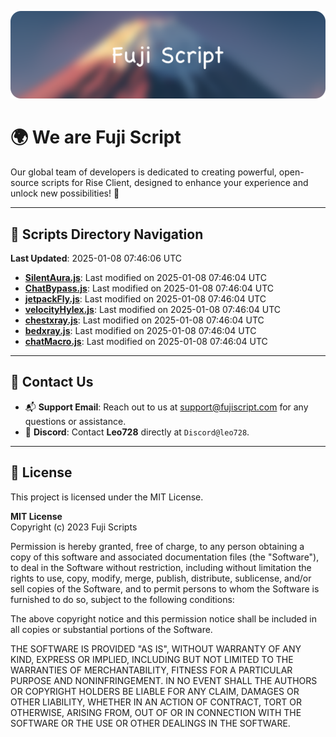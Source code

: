 ![Banner](.github/b.webp)

# 🌍 **We are Fuji Script**

Our global team of developers is dedicated to creating powerful, open-source scripts for Rise Client, designed to enhance your experience and unlock new possibilities! 🌟

---
<!-- SCRIPTS_NAVIGATION_START -->
## 📂 **Scripts Directory Navigation**

**Last Updated**: 2025-01-08 07:46:06 UTC

- **[SilentAura.js](scripts/SilentAura.js)**: Last modified on 2025-01-08 07:46:04 UTC
- **[ChatBypass.js](scripts/ChatBypass.js)**: Last modified on 2025-01-08 07:46:04 UTC
- **[jetpackFly.js](scripts/jetpackFly.js)**: Last modified on 2025-01-08 07:46:04 UTC
- **[velocityHylex.js](scripts/velocityHylex.js)**: Last modified on 2025-01-08 07:46:04 UTC
- **[chestxray.js](scripts/chestxray.js)**: Last modified on 2025-01-08 07:46:04 UTC
- **[bedxray.js](scripts/bedxray.js)**: Last modified on 2025-01-08 07:46:04 UTC
- **[chatMacro.js](scripts/chatMacro.js)**: Last modified on 2025-01-08 07:46:04 UTC

<!-- SCRIPTS_NAVIGATION_END -->

---

## 💬 **Contact Us**  
- 📬 **Support Email**: Reach out to us at [support@fujiscript.com](mailto:support@fujiscript.com) for any questions or assistance.  
- 💬 **Discord**: Contact **Leo728** directly at `Discord@leo728`.

---

## 📜 **License**

This project is licensed under the MIT License.  

**MIT License**  
Copyright (c) 2023 Fuji Scripts  

Permission is hereby granted, free of charge, to any person obtaining a copy of this software and associated documentation files (the "Software"), to deal in the Software without restriction, including without limitation the rights to use, copy, modify, merge, publish, distribute, sublicense, and/or sell copies of the Software, and to permit persons to whom the Software is furnished to do so, subject to the following conditions:  

The above copyright notice and this permission notice shall be included in all copies or substantial portions of the Software.  

THE SOFTWARE IS PROVIDED "AS IS", WITHOUT WARRANTY OF ANY KIND, EXPRESS OR IMPLIED, INCLUDING BUT NOT LIMITED TO THE WARRANTIES OF MERCHANTABILITY, FITNESS FOR A PARTICULAR PURPOSE AND NONINFRINGEMENT. IN NO EVENT SHALL THE AUTHORS OR COPYRIGHT HOLDERS BE LIABLE FOR ANY CLAIM, DAMAGES OR OTHER LIABILITY, WHETHER IN AN ACTION OF CONTRACT, TORT OR OTHERWISE, ARISING FROM, OUT OF OR IN CONNECTION WITH THE SOFTWARE OR THE USE OR OTHER DEALINGS IN THE SOFTWARE.  

